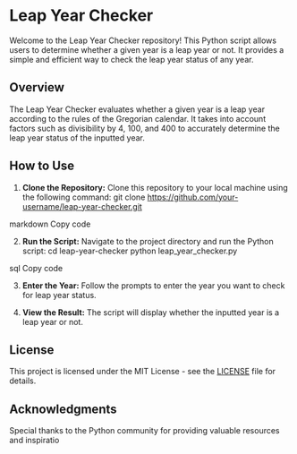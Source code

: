 # Leap Year Checker

Welcome to the Leap Year Checker repository! This Python script allows users to determine whether a given year is a leap year or not. It provides a simple and efficient way to check the leap year status of any year.

## Overview

The Leap Year Checker evaluates whether a given year is a leap year according to the rules of the Gregorian calendar. It takes into account factors such as divisibility by 4, 100, and 400 to accurately determine the leap year status of the inputted year.

## How to Use

1. **Clone the Repository:** Clone this repository to your local machine using the following command:
git clone https://github.com/your-username/leap-year-checker.git

markdown
Copy code

2. **Run the Script:** Navigate to the project directory and run the Python script:
cd leap-year-checker
python leap_year_checker.py

sql
Copy code

3. **Enter the Year:** Follow the prompts to enter the year you want to check for leap year status. 

4. **View the Result:** The script will display whether the inputted year is a leap year or not.

## License

This project is licensed under the MIT License - see the [LICENSE](LICENSE) file for details.

## Acknowledgments

Special thanks to the Python community for providing valuable resources and inspiratio
